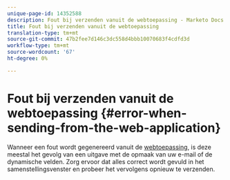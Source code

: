 ```yaml
---
unique-page-id: 14352588
description: Fout bij verzenden vanuit de webtoepassing - Marketo Docs - Productdocumentatie
title: Fout bij verzenden vanuit de webtoepassing
translation-type: tm+mt
source-git-commit: 47b2fee7d146c3dc558d4bbb10070683f4cdfd3d
workflow-type: tm+mt
source-wordcount: '67'
ht-degree: 0%

---
```



# Fout bij verzenden vanuit de webtoepassing {#error-when-sending-from-the-web-application}

Wanneer een fout wordt gegenereerd vanuit de [webtoepassing](http://toutapp.com/login), is deze meestal het gevolg van een uitgave met de opmaak van uw e-mail of de dynamische velden. Zorg ervoor dat alles correct wordt gevuld in het samenstellingsvenster en probeer het vervolgens opnieuw te verzenden.

